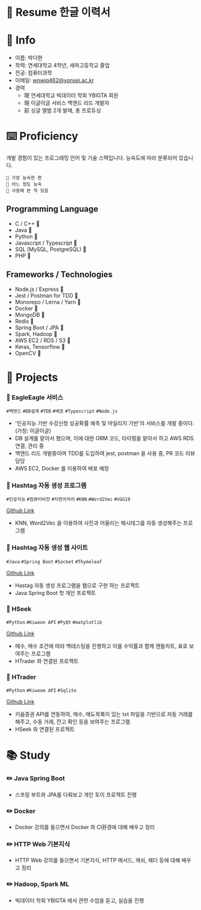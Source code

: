 # 📄 Resume 한글 이력서

# 🔎 Info

- 이름: 박다현
- 학력: 연세대학교 4학년, 세마고등학교 졸업
- 전공: 컴퓨터과학
- 이메일: wnwjq462@yonsei.ac.kr
- 경력
    - 現 연세대학교 빅데이터 학회 YBIGTA 회원
    - 現 이글이글 서비스 백엔드 리드 개발자
    - 前 싱글 앨범 2개 발매, 총 프로듀싱

# ⌨️ Proficiency

개발 경험이 있는 프로그래밍 언어 및 기술 스택입니다. 능숙도에 따라 분류되어 있습니다.

```
🥇 가장 능숙한 편
🥈 어느 정도 능숙
🥉 사용해 본 적 있음
```

## Programming Language

- C / C++ 🥇
- Java 🥈
- Python 🥇
- Javascript / Typescript 🥇
- SQL (MySQL, PostgreSQL) 🥈
- PHP 🥉

## Frameworks / Technologies

- Node.js / Express 🥇
- Jest / Postman for TDD 🥈
- Monorepo / Lerna / Yarn 🥈
- Docker 🥉
- MongoDB 🥈
- Redis 🥈
- Spring Boot / JPA 🥈
- Spark, Hadoop 🥉
- AWS EC2 / RDS / S3 🥈
- Keras, Tensorflow 🥈
- OpenCV 🥉

# 📂 Projects

### 📑 EagleEagle 서비스

`#백엔드` `#DB설계` `#TDD` `#배포` `#Typescript` `#Node.js`

- '인공지능 기반 수강신청 성공확률 예측 및 마일리지 기반'의 서비스를 개발 중이다. (가칭: 이글이글)
- DB 설계를 맡아서 했으며, 이에 대한 ORM 코드, 타이핑을 맡아서 하고 AWS RDS 연결, 관리 중
- 백엔드 리드 개발중이며 TDD를 도입하여 jest, postman 을 사용 중,  PR 코드 리뷰 담당
- AWS EC2, Docker 를 이용하여 배포 예정

### 📑 Hashtag 자동 생성 프로그램

`#인공지능` `#컴퓨터비전` `#자연어처리` `#KNN` `#Word2Vec` `#VGG19` 

[Github Link](https://github.com/wnwjq462/Instagram-hashtag-generator)

- KNN, Word2Vec 을 이용하여 사진과 어울리는 해시태그를 자동 생성해주는 프로그램

### 📑 Hashtag 자동 생성 웹 사이트

`#Java` `#Spring Boot` `#Socket` `#Thymeleaf`

[Github Link](https://github.com/wnwjq462/Hashtag-Generating-Web)

- Hastag 자동 생성 프로그램을 웹으로 구현 하는 프로젝트
- Java Spring Boot 첫 개인 프로젝트

### 📑 HSeek

`#Python` `#Kiwoon API` `#PyQt` `#matplotlib`

[Github Link](https://github.com/wnwjq462/HSeek)

- 매수, 매수 조건에 따라 백테스팅을 진행하고 이를 수익률과 함께 캔들차트, 표로 보여주는 프로그램
- HTrader 와 연결된 프로젝트

### 📑 HTrader

`#Python` `#Kiwoom API` `#Sqlite`

[Github Link](https://github.com/wnwjq462/HTrader)

- 키움증권 API를 연동하여, 매수, 매도목록이 있는 txt 파일을 기반으로 자동 거래를 해주고, 수동 거래, 잔고 확인 등을 보여주는 프로그램
- HSeek 와 연결된 프로젝트

# 📚 Study

### ✏️ Java Spring Boot

- 스프링 부트와 JPA를 다뤄보고 개인 토이 프로젝트 진행

### ✏️ Docker

- Docker 강의를 들으면서 Docker 와 CI환경에 대해 배우고 정리

### ✏️ HTTP Web 기본지식

- HTTP Web 강의를 들으면서 기본지식, HTTP 메서드, 캐쉬, 헤더 등에 대해 배우고 정리

### ✏️ Hadoop, Spark ML

- 빅데이터 학회 YBIGTA 에서 관련 수업을 듣고, 실습을 진행